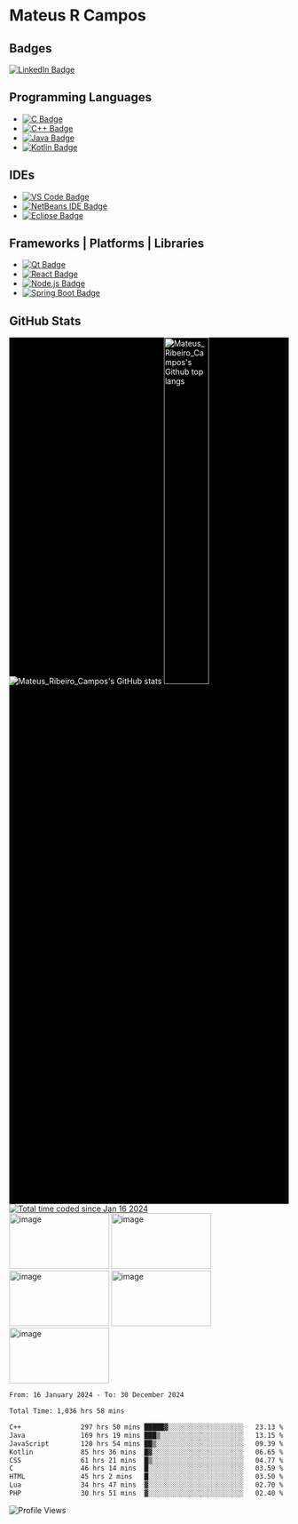 # Mateus R Campos

## Badges
[![LinkedIn Badge](https://img.shields.io/badge/LinkedIn-blue?style=for-the-badge&logo=linkedin&logoColor=white)](https://www.linkedin.com/in/mateus-ribeiro-de-campos-6a135331)

## Programming Languages
- [![C Badge](https://img.shields.io/badge/c-%2300599C.svg?style=for-the-badge&logo=c&logoColor=white)](https://learn.microsoft.com/en-us/cpp/c-language/?view=msvc-170)
- [![C++ Badge](https://img.shields.io/badge/c++-%2300599C.svg?style=for-the-badge&logo=c%2B%2B&logoColor=white)](https://learn.microsoft.com/en-us/cpp/cpp/?view=msvc-170)
- [![Java Badge](https://img.shields.io/badge/java-%23ED8B00.svg?style=for-the-badge&logo=openjdk&logoColor=white)](https://dev.java/)
- [![Kotlin Badge](https://img.shields.io/badge/Kotlin-0095D5?&style=for-the-badge&logo=kotlin&logoColor=white)](https://kotlinlang.org/docs/home.html)

## IDEs
- [![VS Code Badge](https://img.shields.io/badge/Visual%20Studio%20Code-0078d7.svg?style=for-the-badge&logo=visual-studio-code&logoColor=white)](https://code.visualstudio.com/docs)
- [![NetBeans IDE Badge](https://img.shields.io/badge/NetBeansIDE-1B6AC6.svg?style=for-the-badge&logo=apache-netbeans-ide&logoColor=white)](https://netbeans.apache.org/front/main/)
- [![Eclipse Badge](https://img.shields.io/badge/Eclipse-2C2255?style=for-the-badge&logo=eclipse&logoColor=white)](https://www.eclipse.org/documentation/)

## Frameworks | Platforms | Libraries
- [![Qt Badge](https://img.shields.io/badge/Qt-%23217346.svg?style=for-the-badge&logo=Qt&logoColor=white)](https://doc.qt.io/)
- [![React Badge](https://img.shields.io/badge/react-%2320232a.svg?style=for-the-badge&logo=react&logoColor=%2361DAFB)](https://react.dev/)
- [![Node.js Badge](https://img.shields.io/badge/node.js-6DA55F?style=for-the-badge&logo=node.js&logoColor=white)](https://nodejs.org/en)
- [![Spring Boot Badge](https://img.shields.io/badge/Spring_Boot-F2F4F9?style=for-the-badge&logo=spring-boot)](https://docs.spring.io/spring-boot/docs/current/reference/htmlsingle/)

## GitHub Stats
<div style="background-color: #000000; color: #ffffff; display: inline-block; align-items: stretch;">
  <div style="flex: 1;">
    <img src="https://github-readme-stats-sigma-five.vercel.app/api?username=mateusribeirocampos&show_icons=true&theme=dark" alt="Mateus_Ribeiro_Campos's GitHub stats" style="max-width: 70%;">
    <img src="https://github-readme-stats-sigma-five.vercel.app/api/top-langs/?username=mateusribeirocampos&layout=compact&theme=dark" alt="Mateus_Ribeiro_Campos's Github top langs" style="width: 40%;">
  </div>
</div>
<div>
<div>
  <a href="https://wakatime.com/@018d1435-2bbc-41f2-9c8e-18d6109531a4"><img src="https://wakatime.com/badge/user/018d1435-2bbc-41f2-9c8e-18d6109531a4.svg" alt="Total time coded since Jan 16 2024" /></a>
</div>
  <a>
    <img height="100" src="https://media1.giphy.com/media/v1.Y2lkPTc5MGI3NjExbDl4M29pdXFwbDZqenNpYzc3eGhhNWRhdTJ2ZTJsNDk0cjh5aHJ1biZlcD12MV9pbnRlcm5hbF9naWZfYnlfaWQmY3Q9Zw/g3ZNwrm5x7StwjChYA/giphy.webp" width="180" alt="image">
    <img height="100" src="https://media1.giphy.com/media/v1.Y2lkPTc5MGI3NjExbDl4M29pdXFwbDZqenNpYzc3eGhhNWRhdTJ2ZTJsNDk0cjh5aHJ1biZlcD12MV9pbnRlcm5hbF9naWZfYnlfaWQmY3Q9Zw/g3ZNwrm5x7StwjChYA/giphy.webp" width="180" alt="image">
    <img height="100" src="https://media2.giphy.com/media/v1.Y2lkPTc5MGI3NjExcHdxbXZleGtiMGI0YjNkdW9wcWh2dDJwZGhwdWp5eTBtbXo5ZHNoayZlcD12MV9pbnRlcm5hbF9naWZfYnlfaWQmY3Q9Zw/OGsslOVju5JNHXV2DC/giphy.gif" width="180" alt="image">
    <img height="100" src="https://media1.giphy.com/media/v1.Y2lkPTc5MGI3NjExbDl4M29pdXFwbDZqenNpYzc3eGhhNWRhdTJ2ZTJsNDk0cjh5aHJ1biZlcD12MV9pbnRlcm5hbF9naWZfYnlfaWQmY3Q9Zw/g3ZNwrm5x7StwjChYA/giphy.webp" width="180" alt="image">
    <img height="100" src="https://media1.giphy.com/media/v1.Y2lkPTc5MGI3NjExbDl4M29pdXFwbDZqenNpYzc3eGhhNWRhdTJ2ZTJsNDk0cjh5aHJ1biZlcD12MV9pbnRlcm5hbF9naWZfYnlfaWQmY3Q9Zw/g3ZNwrm5x7StwjChYA/giphy.webp" width="180" alt="image">
  </a>
</div>
<!--START_SECTION:waka-->

```txt
From: 16 January 2024 - To: 30 December 2024

Total Time: 1,036 hrs 58 mins

C++               297 hrs 50 mins █████▓░░░░░░░░░░░░░░░░░░░   23.13 %
Java              169 hrs 19 mins ███▒░░░░░░░░░░░░░░░░░░░░░   13.15 %
JavaScript        120 hrs 54 mins ██▒░░░░░░░░░░░░░░░░░░░░░░   09.39 %
Kotlin            85 hrs 36 mins  █▓░░░░░░░░░░░░░░░░░░░░░░░   06.65 %
CSS               61 hrs 21 mins  █▒░░░░░░░░░░░░░░░░░░░░░░░   04.77 %
C                 46 hrs 14 mins  █░░░░░░░░░░░░░░░░░░░░░░░░   03.59 %
HTML              45 hrs 2 mins   █░░░░░░░░░░░░░░░░░░░░░░░░   03.50 %
Lua               34 hrs 47 mins  ▓░░░░░░░░░░░░░░░░░░░░░░░░   02.70 %
PHP               30 hrs 51 mins  ▓░░░░░░░░░░░░░░░░░░░░░░░░   02.40 %
```

<!--END_SECTION:waka-->

![Profile Views](https://komarev.com/ghpvc/?username=mateusribeirocampos&color=grey)

